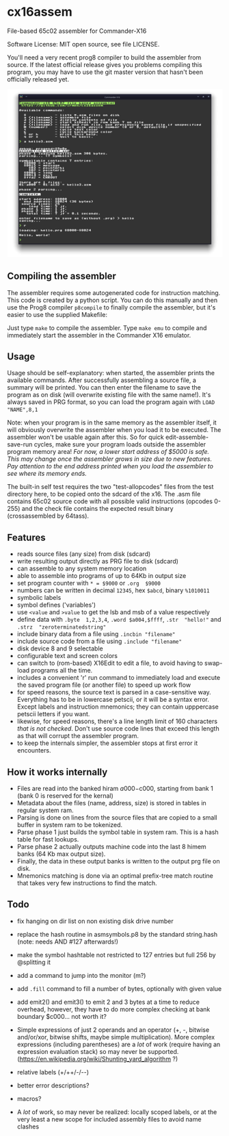 # cx16assem

File-based 65c02 assembler for Commander-X16

Software License: MIT open source, see file LICENSE.

You'll need a very recent prog8 compiler to build the assembler from source.
If the latest official release gives you problems compiling this program, you may have to use 
the git master version that hasn't been officially released yet.

![Assembler screenshot](./screenshot.png "Screenshot of the assembler running in X16 emulator")

## Compiling the assembler

The assembler requires some autogenerated code for instruction matching.
This code is created by a python script. You can do this manually and then use
the Prog8 compiler `p8compile` to finally compile the assembler, but
it's easier to use the supplied Makefile: 

Just type `make` to compile the assembler.
Type `make emu` to compile and immediately start the assembler in the Commander X16 emulator.


## Usage

Usage should be self-explanatory: when started, the assembler prints the available commands.
After successfully assembling a source file, a summary will be printed. 
You can then enter the filename to save the program as on disk (will overwrite existing file with the same name!).
It's always saved in PRG format, so you can load the program again with `LOAD "NAME",8,1`

Note: when your program is in the same memory as the assembler itself, it will obviously overwrite the assembler
when you load it to be executed. The assembler won't be usable again after this.
So for quick edit-assemble-save-run cycles, make sure your program loads outside the assembler program memory area!
*For now, a lower start address of $5000 is safe. This may change once the assembler grows in size due to new features.*
*Pay attention to the end address printed when you load the assembler to see where its memory ends.*

The built-in self test requires the two "test-allopcodes" files from the test directory here, to be copied onto the sdcard of the x16.
The .asm file contains 65c02 source code with all possible valid instructions (opcodes 0-255) and the check file contains 
the expected result binary (crossassembled by 64tass).


## Features

- reads source files (any size) from disk  (sdcard)
- write resulting output directly as PRG file to disk (sdcard)
- can assemble to any system memory location 
- able to assemble into programs of up to 64Kb in output size
- set program counter with `* = $9000` or `.org  $9000`
- numbers can be written in decimal `12345`, hex `$abcd`, binary `%1010011`
- symbolic labels
- symbol defines ('variables')
- use `<value` and `>value` to get the lsb and msb of a value respectively
- define data with `.byte  1,2,3,4`, `.word $a004,$ffff`, `.str  "hello!"` and `.strz  "zeroterminatedstring"`
- include binary data from a file using `.incbin "filename"`
- include source code from a file using `.include "filename"`
- disk device 8 and 9 selectable
- configurable text and screen colors
- can switch to (rom-based) X16Edit to edit a file, to avoid having to swap-load programs all the time.
- includes a convenient 'r' run command to immediately load and execute the saved program file (or another file) to speed up work flow
- for speed reasons, the source text is parsed in a case-sensitive way.
  Everything has to be in lowercase petscii, or it will be a syntax error. Except labels and instruction mnemonics; they can contain upppercase petscii letters if you want.
- likewise, for speed reasons, there's a line length limit of 160 characters *that is not checked*. Don't use source code lines that exceed this length as that will corrupt the assembler program.
- to keep the internals simpler, the assembler stops at first error it encounters.


## How it works internally

- Files are read into the banked hiram $a000-$c000, starting from bank 1 (bank 0 is reserved for the kernal)
- Metadata about the files (name, address, size) is stored in tables in regular system ram.
- Parsing is done on lines from the source files that are copied to a small buffer in system ram to be tokenized.
- Parse phase 1 just builds the symbol table in system ram. This is a hash table for fast lookups.
- Parse phase 2 actually outputs machine code into the last 8 himem banks (64 Kb max output size).
- Finally, the data in these output banks is written to the output prg file on disk.
- Mnemonics matching is done via an optimal prefix-tree match routine that takes very few instructions to find the match.

## Todo

- fix hanging on dir list on non existing disk drive number
- replace the hash routine in asmsymbols.p8 by the standard string.hash (note: needs AND #127 afterwards!)
- make the symbol hashtable not restricted to 127 entries but full 256 by @splitting it
- add a command to jump into the monitor (m?)

- add `.fill` command to fill a number of bytes, optionally with given value

- add emit2() and emit3() to emit 2 and 3 bytes at a time to reduce overhead, however, they have to do more complex checking at bank boundary $c000... not worth it? 
 
- Simple expressions of just 2 operands and an operator (+, -, bitwise and/or/xor, bitwise shifts, maybe simple multiplication). 
  More complex expressions (including parentheses) are a *lot* of work (require having an expression evaluation stack) so may never be supported.
  (https://en.wikipedia.org/wiki/Shunting_yard_algorithm ?)

- relative labels (+/++/-/--)

- better error descriptions?

- macros?

- A *lot* of work, so may never be realized: locally scoped labels, or at the very least a new scope for included assembly files to avoid name clashes
